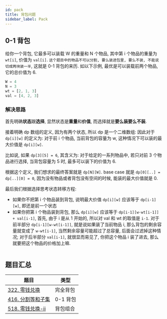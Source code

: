 ```yaml
---
id: pack
title: 背包问题
sidebar_label: Pack
---
```


## 0-1 背包

给你一个背包, 它最多可以装载 W 的重量和 N 个物品, 其中第 i 个物品的重量为 `wt[i]`, 价值为 `val[i]`. `这个题目中的物品不可以分割, 要么装进包里, 要么不装, 不能说切成两块装一半`, 这就是 0-1 背包的来历. 如以下示例, 最优是可以装载前两个物品, 它的总价值为 6.

```ts
W = 4
N = 3
wt = [2, 1, 3]
val = [4, 2, 3]
```

### 解决思路

首先明确**状态**跟**选择**, 显然状态是**重量**和**价值**, 而选择就是**要么装要么不装**.

接着明确 dp 数组的定义, 因为有两个状态, 所以 dp 是一个二维数组: 因此对于 `dp[i][w]` 的定义为: 对于前 i 个物品, 当前背包的容量为 w, 这种情况下可以装的最大价值是 `dp[i][w]`.

比如说, 如果 `dp[3][5] = 6`, 其含义为: 对于给定的一系列物品中, 若只对前 3 个物品进行选择, 当背包容量为 5 时, 最多可以装下的价值为 6.

根据这个定义, 我们想求的最终答案就是 `dp[N][W]`. base case 就是 `dp[0][..] = dp[..][0] = 0`, 因为没有物品或者背包没有空间的时候, 能装的最大价值就是 0.

最后我们根据选择思考状态转移方程:

- 如果你不把第 i 个物品装到背包, 说明最大价值 `dp[i][w]` 应该等于 `dp[i-1][w]`, 即还是前一个状态
- 如果你把第 i 个物品装到背包, 那么 `dp[i][w]` 应该等于 `dp[i-1][w-wt[i-1]] + val[i-1]`, 首先, 由于 i 是从 1 开始的, 所以对 val 和 wt 的取值是 `i-1`. 对于前半部分 `dp[i-1][w-wt[i-1]]`, 就是说如果装了当前物品 i, 那么背包的剩余容量就变成了 `w-wt[i-1]`, 当然剩余容量可能超过了总容量, 后面会过滤掉这种情况; 对于后半部分 `val[i-1]`, 就很显而易见了, 你把这个物品 i 装了进去, 那么就要把这个物品的价格加上嘛.

```ts
```

## 题目汇总

| 题目                                                    | 类型     |
| ------------------------------------------------------- | -------- |
| [322. 零钱兑换](/leetcode/medium/322-coin-change)       | 完全背包 |
| [416. 分割等和子集](/leetcode/medium/416-can-partition) | 0-1 背包 |
| [518. 零钱兑换-ii](/leetcode/medium/518-change)         | 背包组合 |

